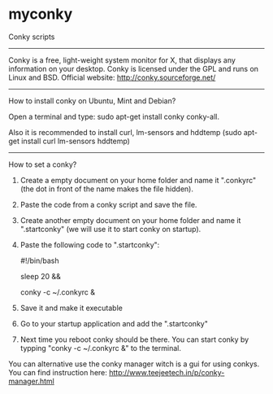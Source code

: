 # myconky
Conky scripts

-------------------------------------------------------------------------------------------------------------------

Conky is a free, light-weight system monitor for X, that displays any information on your desktop. Conky is licensed under the GPL and runs on Linux and BSD. Official website: http://conky.sourceforge.net/

-------------------------------------------------------------------------------------------------------------------

How to install conky on Ubuntu, Mint and Debian?

Open a terminal and type: sudo apt-get install conky conky-all.

Also it is recommended to install curl, lm-sensors and hddtemp (sudo apt-get install curl lm-sensors hddtemp)

-------------------------------------------------------------------------------------------------------------------


How to set a conky?

 1) Create a empty document on your home folder and name it ".conkyrc" (the dot in front of the name makes the file     hidden).
 
  2) Paste the code from a conky script and save the file.
  
  3) Create another empty document on your home folder and name it ".startconky" (we will use it to start conky on       startup).
  
  4) Paste the following code to ".startconky":
  
       #!/bin/bash
       
       sleep 20 &&	
       
       conky -c ~/.conkyrc &
       
  5) Save it and make it executable
  
  6) Go to your startup application and add the ".startconky"
  
  7) Next time you reboot conky should be there. You can start conky by typping "conky -c ~/.conkyrc &" to the         terminal.

You can alternative use the conky manager witch is a gui for using conkys. You can find instruction here: http://www.teejeetech.in/p/conky-manager.html
  
